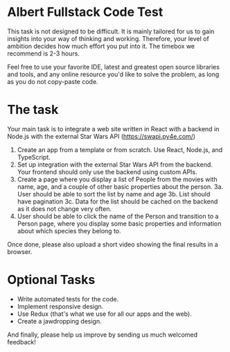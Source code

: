 # Albert Fullstack Code Test
This task is not designed to be difficult. It is mainly tailored for us to gain insights into your way of thinking and working. Therefore, your level of ambition decides how much effort you put into it. The timebox we recommend is 2-3 hours. 

Feel free to use your favorite IDE, latest and greatest open source libraries and tools, and any online resource you'd like to solve the problem, as long as you do not copy-paste code.

# The task
Your main task is to integrate a web site written in React with a backend in Node.js with the external Star Wars API (https://swapi.py4e.com/)

1. Create an app from a template or from scratch. Use React, Node.js, and TypeScript.
2. Set up integration with the external Star Wars API from the backend. Your frontend should only use the backend using custom APIs.
3. Create a page where you display a list of People from the movies with name, age, and a couple of other basic properties about the person.
3a. User should be able to sort the list by name and age
3b. List should have pagination
3c. Data for the list should be cached on the backend as it does not change very often.
4. User should be able to click the name of the Person and transition to a Person page, where you display some basic properties and information about which species they belong to.

Once done, please also upload a short video showing the final results in a browser.

# Optional Tasks
* Write automated tests for the code.
* Implement responsive design.
* Use Redux (that's what we use for all our apps and the web).
* Create a jawdropping design.

And finally, please help us improve by sending us much welcomed feedback!
